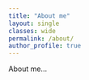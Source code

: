 ```yaml
---
title: "About me"
layout: single
classes: wide
permalink: /about/
author_profile: true
---
```

About me...